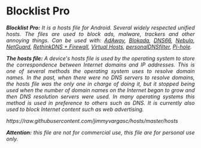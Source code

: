 # Blocklist Pro
<DOCTYPE html5>
<div align="justify">
  <p><i><b>Blocklist Pro:</b>
It is a hosts file for Android.
Several widely respected unified hosts.
   The files are used to block ads, malware,
   trackers and other annoying things. Can be used with:
   <a href="https://adaway.org/">AdAway</a>,
   <a
href="https://blokada.org/?lang=es">Blokada</a>,
   <a
href="https://github.com/julian-klode/dns66">DNS66</a>,
   <a href="https://github.com/Ch4t4r/Nebulo">Nebulo</a>,
   <a href="https://netguard.me/">NetGuard</a>,
   <a href="https://github.com/celzero/rethink-app">RethinkDNS + Firewall</a>,
   <a href="https://play.google.com/store/apps/details?id=com.github.xfalcon.vhosts">Virtual Hosts</a>,
    <a
href="https://www.zenz-solutions.de/personaldnsfilter-wp/">personalDNSfilter</a>,
   <a
href="https://pi-hole.net/">Pi-hole</a>.</i></p>
   <p><i><b>The hosts file:</b>
A device's hosts file is used by the operating
system to store the correspondence between Internet
domains and IP addresses.  This is one of several
methods the operating system uses to resolve domain 
names. In the past, when there were no DNS servers
to resolve domains, the hosts file was the only one
in charge of doing it, but it stopped being used
when the number of domain names on the Internet
began to grow and then DNS resolution servers
were used.  In many operating systems this method
is used in preference to others such as DNS.
It is currently also used to block Internet content
such as web advertising.
<p>https://raw.githubusercontent.com/jimmyvargasc/hosts/master/hosts</p></i></p>
  <p><i><b>Attention:</b> this file are not for commercial
use, this file are for personal use only.
    </i></p>
</div>
